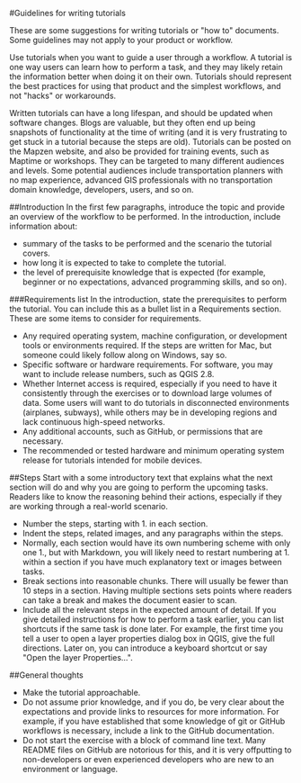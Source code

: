 #Guidelines for writing tutorials

These are some suggestions for writing tutorials or "how to" documents. Some guidelines may not apply to your product or workflow.

Use tutorials when you want to guide a user through a workflow. A tutorial is one way users can learn how to perform a task, and they may likely retain the information better when doing it on their own. Tutorials should represent the best practices for using that product and the simplest workflows, and not "hacks" or workarounds.

Written tutorials can have a long lifespan, and should be updated when software changes. Blogs are valuable, but they often end up being snapshots of functionality at the time of writing (and it is very frustrating to get stuck in a tutorial because the steps are old). Tutorials can be posted on the Mapzen website, and also be provided for training events, such as Maptime or workshops. They can be targeted to many different audiences and levels. Some potential audiences include transportation planners with no map experience, advanced GIS professionals with no transportation domain knowledge, developers, users, and so on.  

##Introduction
In the first few paragraphs, introduce the topic and provide an overview of the workflow to be performed. In the introduction, include information about:
- summary of the tasks to be performed and the scenario the tutorial covers.
- how long it is expected to take to complete the tutorial.
- the level of prerequisite knowledge that is expected (for example, beginner or no expectations, advanced programming skills, and so on).

###Requirements list
In the introduction, state the prerequisites to perform the tutorial. You can include this as a bullet list in a Requirements section. These are some items to consider for requirements.
- Any required operating system, machine configuration, or development tools or environments required. If the steps are written for Mac, but someone could likely follow along on Windows, say so.
- Specific software or hardware requirements. For software, you may want to include release numbers, such as QGIS 2.8.
- Whether Internet access is required, especially if you need to have it consistently through the exercises or to download large volumes of data. Some users will want to do tutorials in disconnected environments (airplanes, subways), while others may be in developing regions and lack continuous high-speed networks.
- Any additional accounts, such as GitHub, or permissions that are necessary.
- The recommended or tested hardware and minimum operating system release for tutorials intended for mobile devices.

##Steps
Start with a some introductory text that explains what the next section will do and why you are going to perform the upcoming tasks. Readers like to know the reasoning behind their actions, especially if they are working through a real-world scenario.
- Number the steps, starting with 1. in each section.
- Indent the steps, related images, and any paragraphs within the steps.
- Normally, each section would have its own numbering scheme with only one 1., but with Markdown, you will likely need to restart numbering at 1. within a section if you have much explanatory text or images between tasks.
- Break sections into reasonable chunks. There will usually be fewer than 10 steps in a section. Having multiple sections sets points where readers can take a break and makes the document easier to scan.
- Include all the relevant steps in the expected amount of detail. If you give detailed instructions for how to perform a task earlier, you can list shortcuts if the same task is done later. For example, the first time you tell a user to open a layer properties dialog box in QGIS, give the full directions. Later on, you can introduce a keyboard shortcut or say "Open the layer Properties...".

##General thoughts
- Make the tutorial approachable.
- Do not assume prior knowledge, and if you do, be very clear about the expectations and provide links to resources for more information. For example, if you have established that some knowledge of git or GitHub workflows is necessary, include a link to the GitHub documentation.
- Do not start the exercise with a block of command line text. Many README files on GitHub are notorious for this, and it is very offputting to non-developers or even experienced developers who are new to an environment or language.
